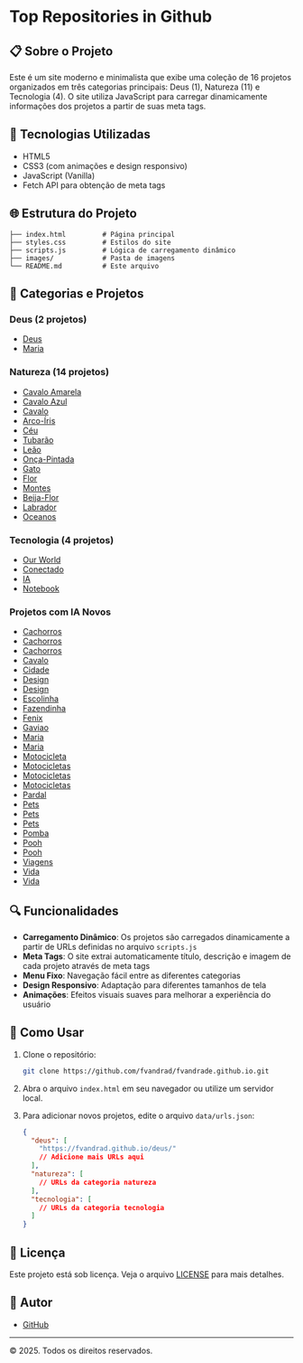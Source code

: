 # Top Repositories in Github

## 📋 Sobre o Projeto

Este é um site moderno e minimalista que exibe uma coleção de 16 projetos organizados em três categorias principais: Deus (1), Natureza (11) e Tecnologia (4). O site utiliza JavaScript para carregar dinamicamente informações dos projetos a partir de suas meta tags.

## 🚀 Tecnologias Utilizadas

- HTML5
- CSS3 (com animações e design responsivo)
- JavaScript (Vanilla)
- Fetch API para obtenção de meta tags

## 🌐 Estrutura do Projeto

```
├── index.html         # Página principal
├── styles.css         # Estilos do site
├── scripts.js         # Lógica de carregamento dinâmico
├── images/            # Pasta de imagens
└── README.md          # Este arquivo
```


## 📂 Categorias e Projetos

### Deus (2 projetos)

- [Deus](https://fvandrad.github.io/deus/)
- [Maria](https://fvandrad.github.io/maria/)

### Natureza (14 projetos)

- [Cavalo Amarela](https://fvandrad.github.io/cavalo-amarela/)
- [Cavalo Azul](https://fvandrad.github.io/cavalo-azul)
- [Cavalo](https://fvandrad.github.io/cavalo/)
- [Arco-Íris](https://fvandrad.github.io/arco-iris/)
- [Céu](https://fvandrad.github.io/ceu/)
- [Tubarão](https://fvandrad.github.io/tubarao/)
- [Leão](https://fvandrad.github.io/leao/)
- [Onça-Pintada](https://fvandrad.github.io/onca-pintada/)
- [Gato](https://fvandrad.github.io/gato/)
- [Flor](https://fvandrad.github.io/flor/)
- [Montes](https://fvandrad.github.io/montes/)
- [Beija-Flor](https://fvandrad.github.io/beija-flor/)
- [Labrador](https://fvandrad.github.io/labrador/)
- [Oceanos](https://fvandrad.github.io/oceanos/)


### Tecnologia (4 projetos)

- [Our World](https://fvandrad.github.io/ourworld/)
- [Conectado](https://fvandrad.github.io/conectado/)
- [IA](https://fvandrad.github.io/ia/)
- [Notebook](https://fvandrad.github.io/notebook/)

### Projetos com IA Novos

- [Cachorros](https://fvandrad.github.io/ia/cachorros-chatgpt-gpt5.html)
- [Cachorros](https://fvandrad.github.io/ia/cachorros-copilot-gpt5.html)
- [Cachorros](https://fvandrad.github.io/ia/cachorros-gemini-gemeni25pro.html)
- [Cavalo](https://fvandrad.github.io/ia/cavalo-fogo-copilot-gpt5.html)
- [Cidade](https://fvandrad.github.io/ia/cidade-chatgpt-gpt5.html)
- [Design](https://fvandrad.github.io/ia/design-chatgpt-gpt5-gemini25flash-1.html)
- [Design](https://fvandrad.github.io/ia/design-chatgpt-gpt5-gemini25flash.html)
- [Escolinha](https://fvandrad.github.io/ia/escolinha-copilot-gpt5.html)
- [Fazendinha](https://fvandrad.github.io/ia/fazendinha-copilot-gpt5.html)
- [Fenix](https://fvandrad.github.io/ia/fenix-cursor-gpt5.html)
- [Gaviao](https://fvandrad.github.io/ia/gaviao-copilot-gpt5.html)
- [Maria](https://fvandrad.github.io/ia/maria-cursor-gpt5.html)
- [Maria](https://fvandrad.github.io/ia/maria-qwen-ai.html)
- [Motocicleta](https://fvandrad.github.io/ia/motocicleta-cursor-gpt5.html)
- [Motocicletas](https://fvandrad.github.io/ia/motocicletas-chatgpt-gpt5.html)
- [Motocicletas](https://fvandrad.github.io/ia/motocicletas-copilot-gpt5.html)
- [Motocicletas](https://fvandrad.github.io/ia/motocicletas-gemini-25pro.html)
- [Pardal](https://fvandrad.github.io/ia/pardal-copilot-gpt5.html)
- [Pets](https://fvandrad.github.io/ia/pets-chatgpt-gpt5.html)
- [Pets](https://fvandrad.github.io/ia/pets-copilot-gpt5.html)
- [Pets](https://fvandrad.github.io/ia/pets-gemini-25pro.html)
- [Pomba](https://fvandrad.github.io/ia/pomba-copilot-gpt5.html)
- [Pooh](https://fvandrad.github.io/ia/pooh-copilot-gpt5-1.html)
- [Pooh](https://fvandrad.github.io/ia/pooh-copilot-gpt5.html)
- [Viagens](https://fvandrad.github.io/ia/viagens-chatgpt-gpt5-gemini25flash.html)
- [Vida](https://fvandrad.github.io/ia/vida-chatgpt-gpt5.html)
- [Vida](https://fvandrad.github.io/ia/vida-cursor-gpt5.html)

## 🔍 Funcionalidades

- **Carregamento Dinâmico**: Os projetos são carregados dinamicamente a partir de URLs definidas no arquivo `scripts.js`
- **Meta Tags**: O site extrai automaticamente título, descrição e imagem de cada projeto através de meta tags
- **Menu Fixo**: Navegação fácil entre as diferentes categorias
- **Design Responsivo**: Adaptação para diferentes tamanhos de tela
- **Animações**: Efeitos visuais suaves para melhorar a experiência do usuário

## 🚀 Como Usar

1. Clone o repositório:
   ```bash
   git clone https://github.com/fvandrad/fvandrade.github.io.git
   ```

2. Abra o arquivo `index.html` em seu navegador ou utilize um servidor local.

3. Para adicionar novos projetos, edite o arquivo `data/urls.json`:
   ```json
   {
     "deus": [
       "https://fvandrad.github.io/deus/"
       // Adicione mais URLs aqui
     ],
     "natureza": [
       // URLs da categoria natureza
     ],
     "tecnologia": [
       // URLs da categoria tecnologia
     ]
   }
   ```

## 📝 Licença

Este projeto está sob licença. Veja o arquivo [LICENSE](LICENSE) para mais detalhes.

## 👤 Autor

- [GitHub](https://github.com/fvandrad)

---

© 2025. Todos os direitos reservados.